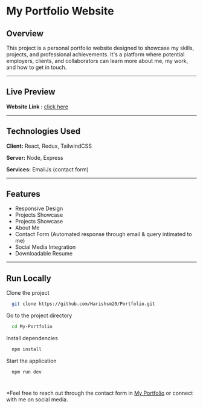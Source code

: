
# My Portfolio Website 

## Overview
This project is a personal portfolio website designed to showcase my skills, projects, and professional achievements. It's a platform where potential employers, clients, and collaborators can learn more about me, my work, and how to get in touch.

---

## Live Preview

**Website Link :** [click here](https://harishsm-portfolio.netlify.app/)  

---
## Technologies Used

**Client:** React, Redux, TailwindCSS

**Server:** Node, Express

**Services:** EmailJs (contact form)

---
## Features

- Responsive Design
- Projects Showcase
- Projects Showcase
- About Me
- Contact Form (Automated response through email & query intimated to me)
- Social Media Integration
- Downloadable Resume

---
## Run Locally

Clone the project

```bash
  git clone https://github.com/Harishsm20/Portfolio.git
```

Go to the project directory

```bash
  cd My-Portfolio
```

Install dependencies

```bash
  npm install
```

Start the application

```bash
  npm run dev
```


#

*Feel free to reach out through the contact form in [My Portfolio](https://sanjith-portfolio.netlify.app/) or connect with me on social media.


